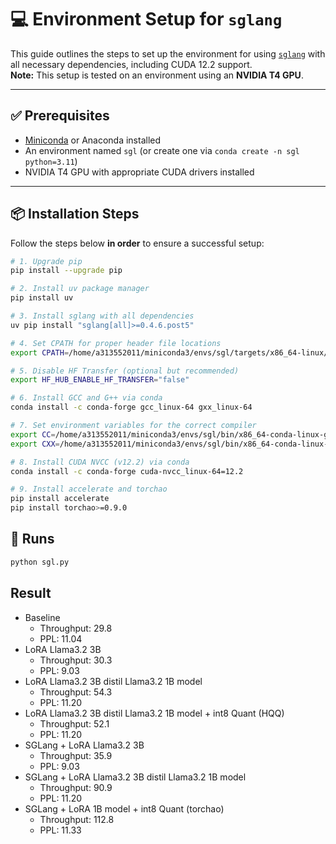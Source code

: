 # 💻 Environment Setup for `sglang`

This guide outlines the steps to set up the environment for using [`sglang`](https://github.com/sgl-project/sglang) with all necessary dependencies, including CUDA 12.2 support.  
**Note:** This setup is tested on an environment using an **NVIDIA T4 GPU**.

---

## ✅ Prerequisites

- [Miniconda](https://docs.conda.io/en/latest/miniconda.html) or Anaconda installed
- An environment named `sgl` (or create one via `conda create -n sgl python=3.11`)
- NVIDIA T4 GPU with appropriate CUDA drivers installed

---

## 📦 Installation Steps

Follow the steps below **in order** to ensure a successful setup:

```bash
# 1. Upgrade pip
pip install --upgrade pip

# 2. Install uv package manager
pip install uv

# 3. Install sglang with all dependencies
uv pip install "sglang[all]>=0.4.6.post5"

# 4. Set CPATH for proper header file locations
export CPATH=/home/a313552011/miniconda3/envs/sgl/targets/x86_64-linux/include:$CPATH

# 5. Disable HF Transfer (optional but recommended)
export HF_HUB_ENABLE_HF_TRANSFER="false"

# 6. Install GCC and G++ via conda
conda install -c conda-forge gcc_linux-64 gxx_linux-64

# 7. Set environment variables for the correct compiler
export CC=/home/a313552011/miniconda3/envs/sgl/bin/x86_64-conda-linux-gnu-gcc
export CXX=/home/a313552011/miniconda3/envs/sgl/bin/x86_64-conda-linux-gnu-g++

# 8. Install CUDA NVCC (v12.2) via conda
conda install -c conda-forge cuda-nvcc_linux-64=12.2

# 9. Install accelerate and torchao
pip install accelerate
pip install torchao>=0.9.0

```

## 🚀 Runs
```bash
python sgl.py
```

## Result
- Baseline
  - Throughput: 29.8
  - PPL: 11.04
- LoRA Llama3.2 3B
  - Throughput: 30.3
  - PPL: 9.03
- LoRA Llama3.2 3B distil Llama3.2 1B model
  - Throughput: 54.3
  - PPL: 11.20
- LoRA Llama3.2 3B distil Llama3.2 1B model + int8 Quant (HQQ)
  - Throughput: 52.1
  - PPL: 11.20
- SGLang + LoRA Llama3.2 3B
  - Throughput: 35.9
  - PPL: 9.03
- SGLang + LoRA Llama3.2 3B distil Llama3.2 1B model
  - Throughput: 90.9
  - PPL: 11.20
- SGLang + LoRA 1B model + int8 Quant (torchao)
  - Throughput: 112.8
  - PPL: 11.33






